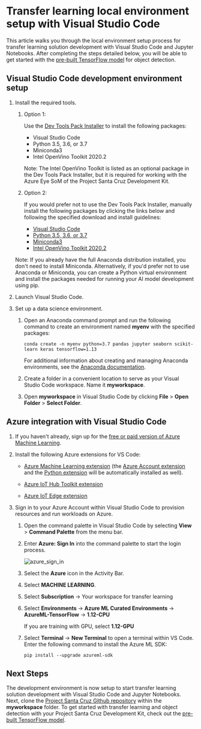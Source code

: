 # Transfer learning local environment setup with Visual Studio Code

This article walks you through the local environment setup process for transfer learning solution development with Visual Studio Code and Jupyter Notebooks. After completing the steps detailed below, you will be able to get started with the [pre-built TensorFlow model](https://github.com/microsoft/Project-Santa-Cruz-Private-Preview/tree/main/Sample-Scripts-and-Notebooks/MobileNetV2SSDL_Train_vscode) for object detection.

## Visual Studio Code development environment setup

1. Install the required tools.

    1. Option 1:

        Use the [Dev Tools Pack Installer](https://github.com/microsoft/Project-Santa-Cruz-Private-Preview/blob/main/user-guides/prototyping/dev-tools-installer.md) to install the following packages:

        - Visual Studio Code
        - Python 3.5, 3.6, or 3.7
        - Miniconda3
        - Intel OpenVino Toolkit 2020.2

        Note: The Intel OpenVino Toolkit is listed as an optional package in the Dev Tools Pack Installer, but it is required for working with the Azure Eye SoM of the Project Santa Cruz Development Kit.

    1. Option 2:

        If you would prefer not to use the Dev Tools Pack Installer, manually install the following packages by clicking the links below and following the specified download and install guidelines:

        - [Visual Studio Code](https://code.visualstudio.com/)
        - [Python 3.5, 3.6, or 3.7](https://www.python.org/)
        - [Miniconda3](https://docs.conda.io/en/latest/miniconda.html)
        - [Intel OpenVino Toolkit 2020.2](https://docs.openvinotoolkit.org/)
  
    Note: If you already have the full Anaconda distribution installed, you don't need to install Miniconda. Alternatively, if you'd prefer not to use Anaconda or Miniconda, you can create a Python virtual environment and install the packages needed for running your AI model development using pip.

1. Launch Visual Studio Code.

1. Set up a data science environment.

    1. Open an Anaconda command prompt and run the following command to create an environment named **myenv** with the specified packages:

        ```console
        conda create -n myenv python=3.7 pandas jupyter seaborn scikit-learn keras tensorflow=1.13
        ```

        For additional information about creating and managing Anaconda environments, see the [Anaconda documentation](https://docs.conda.io/projects/conda/en/latest/user-guide/tasks/manage-environments.html).

    1. Create a folder in a convenient location to serve as your Visual Studio Code workspace. Name it **myworkspace**.

    1. Open **myworkspace** in Visual Studio Code by clicking **File** > **Open Folder** > **Select Folder**.

## Azure integration with Visual Studio Code

1. If you haven't already, sign up for the [free or paid version of Azure Machine Learning](https://aka.ms/AMLFree).

1. Install the following Azure extensions for VS Code:

    - [Azure Machine Learning extension](https://marketplace.visualstudio.com/items?itemName=ms-toolsai.vscode-ai) (the [Azure Account extension](https://marketplace.visualstudio.com/items?itemName=ms-vscode.azure-account) and the [Python extension](https://marketplace.visualstudio.com/items?itemName=ms-python.python) will be automatically installed as well).
  
    - [Azure IoT Hub Toolkit extension](https://marketplace.visualstudio.com/items?itemName=vsciot-vscode.azure-iot-toolkit)

    - [Azure IoT Edge extension](https://marketplace.visualstudio.com/items?itemName=vsciot-vscode.azure-iot-edge)

1. Sign in to your Azure Account within Visual Studio Code to provision resources and run workloads on Azure.

    1. Open the command palette in Visual Studio Code by selecting **View** > **Command Palette** from the menu bar.

    1. Enter **Azure: Sign In** into the command palette to start the login process.

        ![azure_sign_in](https://github.com/microsoft/Project-Santa-Cruz-Private-Preview/blob/main/user-guides/prototyping/article_images/transfer_learning_azure_sign_in.png)

    1. Select the **Azure** icon in the Activity Bar.

    1. Select **MACHINE LEARNING**.

    1. Select **Subscription** -> Your workspace for transfer learning

    1. Select **Environments** -> **Azure ML Curated Environments** -> **AzureML-TensorFlow** -> **1.12-CPU**

        If you are training with GPU, select **1.12-GPU**

    1. Select **Terminal** -> **New Terminal** to open a terminal within VS Code. Enter the following command to install the Azure ML SDK: 

        ```console
        pip install --upgrade azureml-sdk
        ```

## Next Steps

The development environment is now setup to start transfer learning solution development with Visual Studio Code and Jupyter Notebooks. Next, clone the [Project Santa Cruz Github repository](https://github.com/microsoft/Project-Santa-Cruz-Private-Preview) within the **myworkspace** folder. To get started with transfer learning and object detection with your Project Santa Cruz Development Kit, check out the [pre-built TensorFlow model](https://github.com/microsoft/Project-Santa-Cruz-Private-Preview/tree/main/Sample-Scripts-and-Notebooks/MobileNetV2SSDL_Train_vscode).

